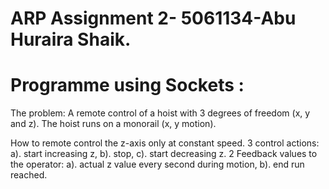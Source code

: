 # ARP Assignment 2- 5061134-Abu Huraira Shaik.

# Programme using Sockets :

The problem: 
A remote control of a hoist with 3 degrees of freedom (x, y and z). The hoist runs on a monorail (x, y motion).

How to remote control the z-axis only at constant speed.
3 control actions:  a). start increasing z, b). stop, c). start decreasing z.
2 Feedback values to the operator: a). actual z value every second during motion, b). end run reached.

